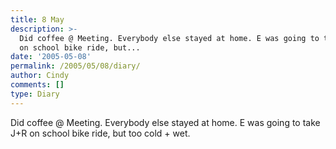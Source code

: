 ```yaml
---
title: 8 May
description: >-
  Did coffee @ Meeting. Everybody else stayed at home. E was going to take J+R
  on school bike ride, but...
date: '2005-05-08'
permalink: /2005/05/08/diary/
author: Cindy
comments: []
type: Diary
---
```


Did coffee @ Meeting. Everybody else stayed at home. E was going to take J+R on school bike ride, but too cold + wet.

